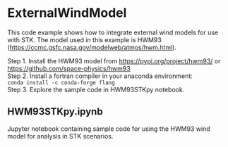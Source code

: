 # ExternalWindModel

This code example shows how to integrate external wind models for use with STK. The model used in this example is HWM93 (https://ccmc.gsfc.nasa.gov/modelweb/atmos/hwm.html).

Step 1. Install the HWM93 model from https://pypi.org/project/hwm93/ or https://github.com/space-physics/hwm93 <br>
Step 2. Install a fortran compiler in your anaconda environment:<br>
<code>conda install -c conda-forge flang</code><br>
Step 3. Explore the sample code in HWM93STKpy notebook. 

## HWM93STKpy.ipynb
Jupyter notebook containing sample code for using the HWM93 wind model for analysis in STK scenarios. 